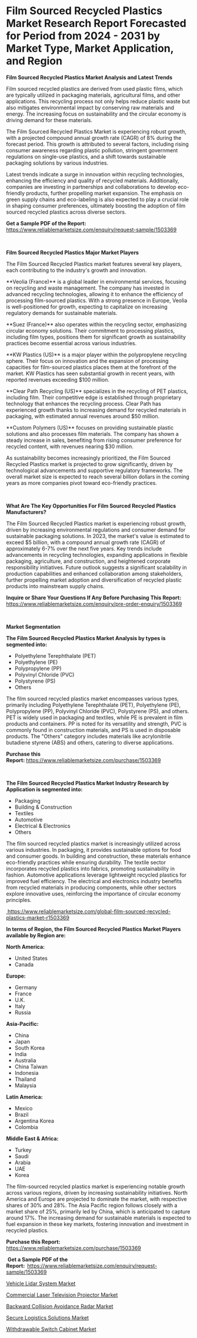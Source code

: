 <p><h1>Film Sourced Recycled Plastics Market Research Report Forecasted for Period from 2024 -  2031 by Market Type, Market Application, and Region</h1></p><p><strong>Film Sourced Recycled Plastics Market Analysis and Latest Trends</strong></p>
<p><p>Film sourced recycled plastics are derived from used plastic films, which are typically utilized in packaging materials, agricultural films, and other applications. This recycling process not only helps reduce plastic waste but also mitigates environmental impact by conserving raw materials and energy. The increasing focus on sustainability and the circular economy is driving demand for these materials.</p><p>The Film Sourced Recycled Plastics Market is experiencing robust growth, with a projected compound annual growth rate (CAGR) of 8% during the forecast period. This growth is attributed to several factors, including rising consumer awareness regarding plastic pollution, stringent government regulations on single-use plastics, and a shift towards sustainable packaging solutions by various industries.</p><p>Latest trends indicate a surge in innovation within recycling technologies, enhancing the efficiency and quality of recycled materials. Additionally, companies are investing in partnerships and collaborations to develop eco-friendly products, further propelling market expansion. The emphasis on green supply chains and eco-labeling is also expected to play a crucial role in shaping consumer preferences, ultimately boosting the adoption of film sourced recycled plastics across diverse sectors.</p></p>
<p><strong>Get a Sample PDF of the Report:&nbsp;</strong> <a href="https://www.reliablemarketsize.com/enquiry/request-sample/1503369?utm_campaign=1105&utm_medium=2&utm_source=Github&utm_content=ia&utm_term=27092024&utm_id=film-sourced-recycled-plastics">https://www.reliablemarketsize.com/enquiry/request-sample/1503369</a></p>
<p>&nbsp;</p>
<p><strong>Film Sourced Recycled Plastics Major Market Players</strong></p>
<p><p>The Film Sourced Recycled Plastics market features several key players, each contributing to the industry's growth and innovation. </p><p>**Veolia (France)** is a global leader in environmental services, focusing on recycling and waste management. The company has invested in advanced recycling technologies, allowing it to enhance the efficiency of processing film-sourced plastics. With a strong presence in Europe, Veolia is well-positioned for growth, expecting to capitalize on increasing regulatory demands for sustainable materials.</p><p>**Suez (France)** also operates within the recycling sector, emphasizing circular economy solutions. Their commitment to processing plastics, including film types, positions them for significant growth as sustainability practices become essential across various industries.</p><p>**KW Plastics (US)** is a major player within the polypropylene recycling sphere. Their focus on innovation and the expansion of processing capacities for film-sourced plastics places them at the forefront of the market. KW Plastics has seen substantial growth in recent years, with reported revenues exceeding $100 million.</p><p>**Clear Path Recycling (US)** specializes in the recycling of PET plastics, including film. Their competitive edge is established through proprietary technology that enhances the recycling process. Clear Path has experienced growth thanks to increasing demand for recycled materials in packaging, with estimated annual revenues around $50 million.</p><p>**Custom Polymers (US)** focuses on providing sustainable plastic solutions and also processes film materials. The company has shown a steady increase in sales, benefiting from rising consumer preference for recycled content, with revenues nearing $30 million.</p><p>As sustainability becomes increasingly prioritized, the Film Sourced Recycled Plastics market is projected to grow significantly, driven by technological advancements and supportive regulatory frameworks. The overall market size is expected to reach several billion dollars in the coming years as more companies pivot toward eco-friendly practices.</p></p>
<p>&nbsp;</p>
<p><strong>What Are The Key Opportunities For Film Sourced Recycled Plastics Manufacturers?</strong></p>
<p><p>The Film Sourced Recycled Plastics market is experiencing robust growth, driven by increasing environmental regulations and consumer demand for sustainable packaging solutions. In 2023, the market's value is estimated to exceed $5 billion, with a compound annual growth rate (CAGR) of approximately 6-7% over the next five years. Key trends include advancements in recycling technologies, expanding applications in flexible packaging, agriculture, and construction, and heightened corporate responsibility initiatives. Future outlook suggests a significant scalability in production capabilities and enhanced collaboration among stakeholders, further propelling market adoption and diversification of recycled plastic products into mainstream supply chains.</p></p>
<p><strong>Inquire or Share Your Questions If Any Before Purchasing This Report:</strong> <a href="https://www.reliablemarketsize.com/enquiry/pre-order-enquiry/1503369?utm_campaign=1105&utm_medium=2&utm_source=Github&utm_content=ia&utm_term=27092024&utm_id=film-sourced-recycled-plastics">https://www.reliablemarketsize.com/enquiry/pre-order-enquiry/1503369</a></p>
<p>&nbsp;</p>
<p><strong>Market Segmentation</strong></p>
<p><strong>The Film Sourced Recycled Plastics Market Analysis by types is segmented into:</strong></p>
<p><ul><li>Polyethylene Terephthalate (PET)</li><li>Polyethylene (PE)</li><li>Polypropylene (PP)</li><li>Polyvinyl Chloride (PVC)</li><li>Polystyrene (PS)</li><li>Others</li></ul></p>
<p><p>The film sourced recycled plastics market encompasses various types, primarily including Polyethylene Terephthalate (PET), Polyethylene (PE), Polypropylene (PP), Polyvinyl Chloride (PVC), Polystyrene (PS), and others. PET is widely used in packaging and textiles, while PE is prevalent in film products and containers. PP is noted for its versatility and strength, PVC is commonly found in construction materials, and PS is used in disposable products. The "Others" category includes materials like acrylonitrile butadiene styrene (ABS) and others, catering to diverse applications.</p></p>
<p><strong>Purchase this Report:&nbsp;</strong><a href="https://www.reliablemarketsize.com/purchase/1503369?utm_campaign=1105&utm_medium=2&utm_source=Github&utm_content=ia&utm_term=27092024&utm_id=film-sourced-recycled-plastics">https://www.reliablemarketsize.com/purchase/1503369</a></p>
<p>&nbsp;</p>
<p><strong>The Film Sourced Recycled Plastics Market Industry Research by Application is segmented into:</strong></p>
<p><ul><li>Packaging</li><li>Building & Construction</li><li>Textiles</li><li>Automotive</li><li>Electrical & Electronics</li><li>Others</li></ul></p>
<p><p>The film sourced recycled plastics market is increasingly utilized across various industries. In packaging, it provides sustainable options for food and consumer goods. In building and construction, these materials enhance eco-friendly practices while ensuring durability. The textile sector incorporates recycled plastics into fabrics, promoting sustainability in fashion. Automotive applications leverage lightweight recycled plastics for improved fuel efficiency. The electrical and electronics industry benefits from recycled materials in producing components, while other sectors explore innovative uses, reinforcing the importance of circular economy principles.</p></p>
<p><a href="https://www.reliablemarketsize.com/global-film-sourced-recycled-plastics-market-r1503369?utm_campaign=1105&utm_medium=2&utm_source=Github&utm_content=ia&utm_term=27092024&utm_id=film-sourced-recycled-plastics">&nbsp;https://www.reliablemarketsize.com/global-film-sourced-recycled-plastics-market-r1503369</a></p>
<p><strong>In terms of Region, the Film Sourced Recycled Plastics Market Players available by Region are:</strong></p>
<p>
    <p> <strong> North America: </strong>
        <ul>
            <li>United States</li>
            <li>Canada</li>
        </ul>
        </p> 
    <p> <strong> Europe: </strong>
        <ul>
            <li>Germany</li>
            <li>France</li>
            <li>U.K.</li>
            <li>Italy</li>
            <li>Russia</li>
        </ul>
        </p> 
    <p> <strong> Asia-Pacific: </strong>
        <ul>
            <li>China</li>
            <li>Japan</li>
            <li>South Korea</li>
            <li>India</li>
            <li>Australia</li>
            <li>China Taiwan</li>
            <li>Indonesia</li>
            <li>Thailand</li>
            <li>Malaysia</li>
        </ul>
        </p> 
    <p> <strong> Latin America: </strong>
        <ul>
            <li>Mexico</li>
            <li>Brazil</li>
            <li>Argentina Korea</li>
            <li>Colombia</li>
        </ul>
        </p> 
    <p> <strong> Middle East & Africa: </strong>
        <ul>
            <li>Turkey</li>
            <li>Saudi</li>
            <li>Arabia</li>
            <li>UAE</li>
            <li>Korea</li>
        </ul>
    </p>
    </p>
<p><p>The film-sourced recycled plastics market is experiencing notable growth across various regions, driven by increasing sustainability initiatives. North America and Europe are projected to dominate the market, with respective shares of 30% and 28%. The Asia Pacific region follows closely with a market share of 25%, primarily led by China, which is anticipated to capture around 17%. The increasing demand for sustainable materials is expected to fuel expansion in these key markets, fostering innovation and investment in recycled plastics.</p></p>
<p><strong>Purchase this Report: </strong><a href="https://www.reliablemarketsize.com/purchase/1503369?utm_campaign=1105&utm_medium=2&utm_source=Github&utm_content=ia&utm_term=27092024&utm_id=film-sourced-recycled-plastics">https://www.reliablemarketsize.com/purchase/1503369</a></p>
<p>&nbsp;<strong>Get a Sample PDF of the Report:&nbsp;&nbsp;</strong><a href="https://www.reliablemarketsize.com/enquiry/request-sample/1503369?utm_campaign=1105&utm_medium=2&utm_source=Github&utm_content=ia&utm_term=27092024&utm_id=film-sourced-recycled-plastics">https://www.reliablemarketsize.com/enquiry/request-sample/1503369</a></p>
<p><strong></strong></p>
<p><p><a href="https://www.linkedin.com/pulse/future-innovation-global-vehicle-lidar-system-market-growth-bvr1e?utm_campaign=1105&utm_medium=2&utm_source=Github&utm_content=ia&utm_term=27092024&utm_id=film-sourced-recycled-plastics">Vehicle Lidar System Market</a></p><p><a href="https://issuu.com/reportprime-2/docs/commercial-laser-television-project_d805d01400bb39?utm_campaign=1105&utm_medium=2&utm_source=Github&utm_content=ia&utm_term=27092024&utm_id=film-sourced-recycled-plastics">Commercial Laser Television Projector Market</a></p><p><a href="https://github.com/NorbertYates/Market-Research-Report-List-7/blob/main/backward-collision-avoidance-radar-market.md?utm_campaign=1105&utm_medium=2&utm_source=Github&utm_content=ia&utm_term=27092024&utm_id=film-sourced-recycled-plastics">Backward Collision Avoidance Radar Market</a></p><p><a href="https://www.linkedin.com/pulse/secure-logistics-solutions-market-research-report-exploring-lnjkf?utm_campaign=1105&utm_medium=2&utm_source=Github&utm_content=ia&utm_term=27092024&utm_id=film-sourced-recycled-plastics">Secure Logistics Solutions Market</a></p><p><a href="https://github.com/DorinaOsmani364/Market-Research-Report-List-1/blob/main/withdrawable-switch-cabinet-market.md?utm_campaign=1105&utm_medium=2&utm_source=Github&utm_content=ia&utm_term=27092024&utm_id=film-sourced-recycled-plastics">Withdrawable Switch Cabinet Market</a></p></p>